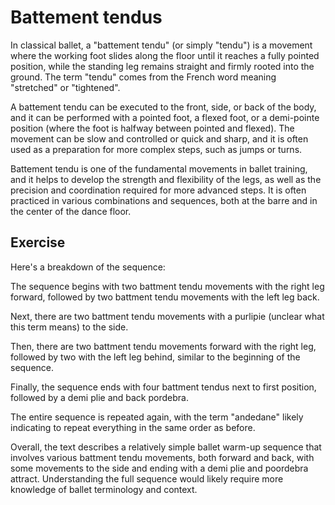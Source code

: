 # Battement tendus

In classical ballet, a "battement tendu" (or simply "tendu") is a movement where the working foot slides along the floor until it reaches a fully pointed position, while the standing leg remains straight and firmly rooted into the ground. The term "tendu" comes from the French word meaning "stretched" or "tightened".

A battement tendu can be executed to the front, side, or back of the body, and it can be performed with a pointed foot, a flexed foot, or a demi-pointe position (where the foot is halfway between pointed and flexed). The movement can be slow and controlled or quick and sharp, and it is often used as a preparation for more complex steps, such as jumps or turns.

Battement tendu is one of the fundamental movements in ballet training, and it helps to develop the strength and flexibility of the legs, as well as the precision and coordination required for more advanced steps. It is often practiced in various combinations and sequences, both at the barre and in the center of the dance floor.



## **Exercise**

Here's a breakdown of the sequence:

The sequence begins with two battment tendu movements with the right leg forward, followed by two battment tendu movements with the left leg back.

Next, there are two battment tendu movements with a purlipie (unclear what this term means) to the side.

Then, there are two battment tendu movements forward with the right leg, followed by two with the left leg behind, similar to the beginning of the sequence.

Finally, the sequence ends with four battment tendus next to first position, followed by a demi plie and back pordebra.

The entire sequence is repeated again, with the term "andedane" likely indicating to repeat everything in the same order as before.

Overall, the text describes a relatively simple ballet warm-up sequence that involves various battment tendu movements, both forward and back, with some movements to the side and ending with a demi plie and poordebra attract. Understanding the full sequence would likely require more knowledge of ballet terminology and context.
